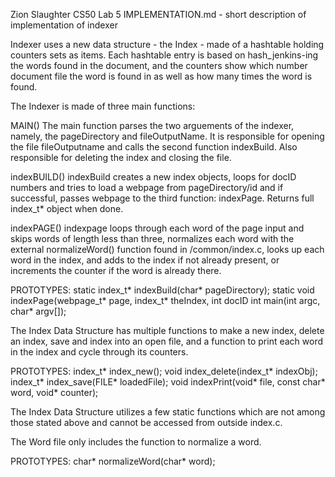 Zion Slaughter
CS50 Lab 5
IMPLEMENTATION.md - short description of implementation of indexer

Indexer uses a new data structure - the Index - made of a hashtable holding counters sets as items.
Each hashtable entry is based on hash_jenkins-ing the words found in the document, and the counters
show which number document file  the word is found in as well as how many times the word is found.

The Indexer is made of three main functions:

MAIN()
The main function parses the two arguements of the indexer, namely, the pageDirectory
and fileOutputName. It is responsible for opening the file fileOutputname and calls the
second function indexBuild.
Also responsible for deleting the index and closing the file.

indexBUILD()
indexBuild creates a new index objects, loops for docID numbers and tries
to load a webpage from pageDirectory/id and if successful, passes webpage
to the third function: indexPage.
Returns full index_t* object when done.

indexPAGE()
indexpage loops through each word of the page input and skips words of length less than
three, normalizes each word with the external normalizeWord() function found in /common/index.c,
looks up each word in the index, and adds to the index if not already present, or
increments the counter if the word is already there.

PROTOTYPES:
static index_t* indexBuild(char* pageDirectory);
static void indexPage(webpage_t* page, index_t* theIndex, int docID
int main(int argc, char* argv[]);


The Index Data Structure has multiple functions to make a new index, delete an index,
save and index into an open file, and a function to print each word in the index and cycle
through its counters.

PROTOTYPES:
index_t* index_new();
void index_delete(index_t* indexObj);
index_t* index_save(FILE* loadedFile);
void indexPrint(void* file, const char* word, void* counter);

The Index Data Structure utilizes a few static functions which are not among those stated above
and cannot be accessed from outside index.c.



The Word file only includes the function to normalize a word.

PROTOTYPES:
char* normalizeWord(char* word);